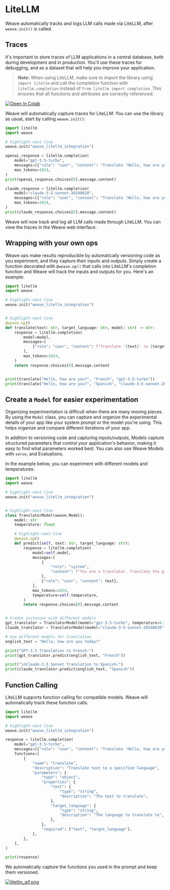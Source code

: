 # LiteLLM

Weave automatically tracks and logs LLM calls made via LiteLLM, after `weave.init()` is called.

## Traces

It's important to store traces of LLM applications in a central database, both during development and in production. You'll use these traces for debugging, and as a dataset that will help you improve your application.

> **Note:** When using LiteLLM, make sure to import the library using `import litellm` and call the completion function with `litellm.completion` instead of `from litellm import completion`. This ensures that all functions and attributes are correctly referenced.

[![Open In Colab](https://colab.research.google.com/assets/colab-badge.svg)](https://colab.research.google.com/github/wandb/weave/blob/master/examples/cookbooks/weave_litellm_integration_docs.ipynb)

Weave will automatically capture traces for LiteLLM. You can use the library as usual, start by calling `weave.init()`:

```python
import litellm
import weave

# highlight-next-line
weave.init("weave_litellm_integration")

openai_response = litellm.completion(
    model="gpt-3.5-turbo",
    messages=[{"role": "user", "content": "Translate 'Hello, how are you?' to French"}],
    max_tokens=1024,
)
print(openai_response.choices[0].message.content)

claude_response = litellm.completion(
    model="claude-3-5-sonnet-20240620",
    messages=[{"role": "user", "content": "Translate 'Hello, how are you?' to French"}],
    max_tokens=1024,
)
print(claude_response.choices[0].message.content)
```

Weave will now track and log all LLM calls made through LiteLLM. You can view the traces in the Weave web interface.

## Wrapping with your own ops

Weave ops make results reproducible by automatically versioning code as you experiment, and they capture their inputs and outputs. Simply create a function decorated with `@weave.op()` that calls into LiteLLM's completion function and Weave will track the inputs and outputs for you. Here's an example:

```python
import litellm
import weave

# highlight-next-line
weave.init("weave_litellm_integration")


# highlight-next-line
@weave.op()
def translate(text: str, target_language: str, model: str) -> str:
    response = litellm.completion(
        model=model,
        messages=[
            {"role": "user", "content": f"Translate '{text}' to {target_language}"}
        ],
        max_tokens=1024,
    )
    return response.choices[0].message.content


print(translate("Hello, how are you?", "French", "gpt-3.5-turbo"))
print(translate("Hello, how are you?", "Spanish", "claude-3-5-sonnet-20240620"))
```

## Create a `Model` for easier experimentation

Organizing experimentation is difficult when there are many moving pieces. By using the `Model` class, you can capture and organize the experimental details of your app like your system prompt or the model you're using. This helps organize and compare different iterations of your app.

In addition to versioning code and capturing inputs/outputs, Models capture structured parameters that control your application's behavior, making it easy to find what parameters worked best. You can also use Weave Models with `serve`, and Evaluations.

In the example below, you can experiment with different models and temperatures:

```python
import litellm
import weave

# highlight-next-line
weave.init("weave_litellm_integration")


# highlight-next-line
class TranslatorModel(weave.Model):
    model: str
    temperature: float

    # highlight-next-line
    @weave.op()
    def predict(self, text: str, target_language: str):
        response = litellm.completion(
            model=self.model,
            messages=[
                {
                    "role": "system",
                    "content": f"You are a translator. Translate the given text to {target_language}.",
                },
                {"role": "user", "content": text},
            ],
            max_tokens=1024,
            temperature=self.temperature,
        )
        return response.choices[0].message.content


# Create instances with different models
gpt_translator = TranslatorModel(model="gpt-3.5-turbo", temperature=0.3)
claude_translator = TranslatorModel(model="claude-3-5-sonnet-20240620", temperature=0.1)

# Use different models for translation
english_text = "Hello, how are you today?"

print("GPT-3.5 Translation to French:")
print(gpt_translator.predict(english_text, "French"))

print("\nClaude-3.5 Sonnet Translation to Spanish:")
print(claude_translator.predict(english_text, "Spanish"))
```

## Function Calling

LiteLLM supports function calling for compatible models. Weave will automatically track these function calls.

```python
import litellm
import weave

# highlight-next-line
weave.init("weave_litellm_integration")

response = litellm.completion(
    model="gpt-3.5-turbo",
    messages=[{"role": "user", "content": "Translate 'Hello, how are you?' to French"}],
    functions=[
        {
            "name": "translate",
            "description": "Translate text to a specified language",
            "parameters": {
                "type": "object",
                "properties": {
                    "text": {
                        "type": "string",
                        "description": "The text to translate",
                    },
                    "target_language": {
                        "type": "string",
                        "description": "The language to translate to",
                    },
                },
                "required": ["text", "target_language"],
            },
        },
    ],
)

print(response)
```

We automatically capture the functions you used in the prompt and keep them versioned.

[![litellm_gif.png](imgs/litellm_gif.gif)](https://wandb.ai/a-sh0ts/weave_litellm_integration/weave/calls)
